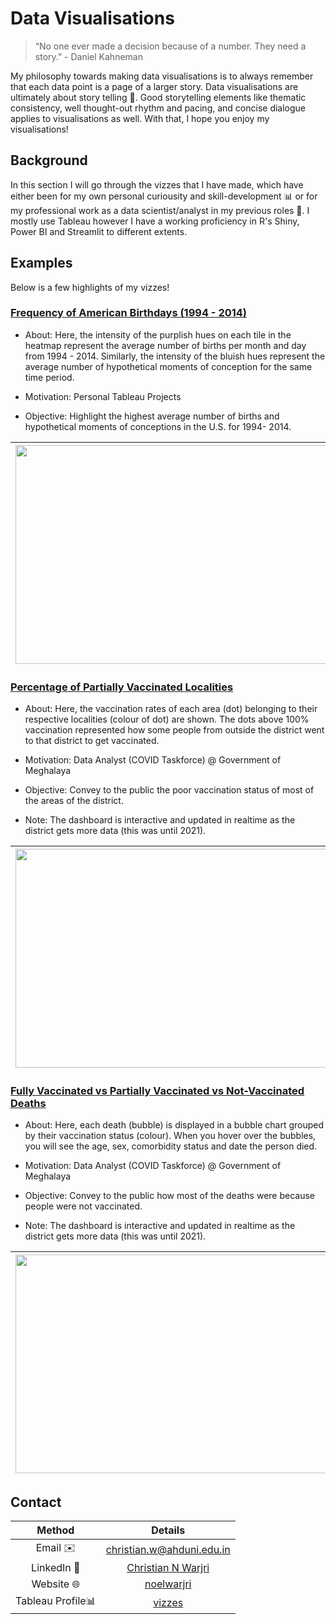 # Data Visualisations

> “No one ever made a decision because of a number. They need a story.” - Daniel Kahneman 

My philosophy towards making data visualisations is to always remember that each data point is a page of a larger story. Data visualisations are ultimately about story telling 📖. Good storytelling elements like thematic consistency, well thought-out rhythm and pacing, and concise dialogue applies to visualisations as well. With that, I hope you enjoy my visualisations! 

## Background

In this section I will go through the vizzes that I have made, which have either been for my own personal curiousity and skill-development 📊 or for my professional work as a data scientist/analyst in my previous roles 👔. I mostly use Tableau however I have a working proficiency in R's Shiny, Power BI and Streamlit to different extents. 

## Examples

Below is a few highlights of my vizzes!

### [Frequency of American Birthdays (1994 - 2014)](https://public.tableau.com/app/profile/noelwar/viz/AmericanBirthdaysPast20Years/D1?publish=yes)

- About: Here, the intensity of the purplish hues on each tile in the heatmap represent the average number of births per month and day from 1994 - 2014. Similarly, the intensity of the bluish hues represent the average number of hypothetical moments of conception for the same time period.

- Motivation: Personal Tableau Projects

- Objective: Highlight the highest average number of births and hypothetical moments of conceptions in the U.S. for 1994- 2014.

|<img src="https://drive.google.com/uc?export=view&id=1wjJ0Mtw8Yyi7jTHIZOLU5dkHOVUxzhMq" width=700 height=350>|<img src="https://media.giphy.com/media/AbTsxrDEG7K5cd2zMA/giphy.gif" width=700 height=350>|
|:---:|:---:|

### [Percentage of Partially Vaccinated Localities](https://public.tableau.com/app/profile/noelwar/viz/Vacc1/D1)

- About: Here, the vaccination rates of each area (dot) belonging to their respective localities (colour of dot) are shown. The dots above 100% vaccination represented how some people from outside the district went to that district to get vaccinated.

- Motivation: Data Analyst (COVID Taskforce) @ Government of Meghalaya

- Objective: Convey to the public the poor vaccination status of most of the areas of the district.

- Note: The dashboard is interactive and updated in realtime as the district gets more data (this was until 2021).

|<img src="https://drive.google.com/uc?export=view&id=1wiiGXxrp8uMvRkmJvxlux7KHLdD8Rccg" width=700 height=350>|<img src="https://media.giphy.com/media/o8aoNIgsqPeMIlUSp2/giphy.gif" width=700 height=350>|
|:---:|:---:|

### [Fully Vaccinated vs Partially Vaccinated vs Not-Vaccinated Deaths](https://public.tableau.com/app/profile/noelwar/viz/Deaths5/Dashboard#4)

- About: Here, each death (bubble) is displayed in a bubble chart grouped by their vaccination status (colour). When you hover over the bubbles, you will see the age, sex, comorbidity status and date the person died.

- Motivation: Data Analyst (COVID Taskforce) @ Government of Meghalaya

- Objective: Convey to the public how most of the deaths were because people were not vaccinated.

- Note: The dashboard is interactive and updated in realtime as the district gets more data (this was until 2021).

|<img src="https://drive.google.com/uc?export=view&id=1GJeH-WoW3HrRDsqx54amJiPJ8mNvurhF" width=700 height=350>|<img src="https://media.giphy.com/media/MxEseydw0x3ktXJVpE/giphy.gif" width=700 height=350>|
|:---:|:---:|

## Contact
|Method|Details|
|:---:|:---:|
|Email ✉️|christian.w@ahduni.edu.in|
|LinkedIn 💼|[Christian N Warjri](https://www.linkedin.com/in/noelwarjri/)|
|Website 🌐|[noelwarjri](https://www.noelwarjri.com/)|
|Tableau Profile📊|[vizzes](https://public.tableau.com/app/profile/noelwar)|
